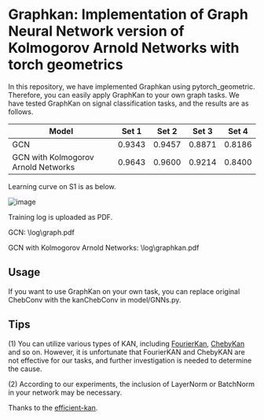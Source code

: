 # Graphkan: Implementation of Graph Neural Network version of Kolmogorov Arnold Networks with torch geometrics

In this repository, we have implemented Graphkan using pytorch_geometric. Therefore, you can easily apply GraphKan to your own graph tasks. We have tested GraphKan on signal classification tasks, and the results are as follows.

| Model     | Set 1 | Set 2 | Set 3 | Set 4 |
| ----------- | ----------- |----------- |----------- |----------- |
| GCN      | 0.9343       |0.9457|0.8871|0.8186|
| GCN with  Kolmogorov Arnold Networks  |  0.9643       |0.9600 |0.9214|0.8400|

Learning curve on S1 is as below.

![image](https://github.com/Ryanfzhang/GraphKan/assets/150044070/de152261-7ee6-4891-b37b-a1ac7109d549)

Training log is uploaded as PDF.

GCN: \log\graph.pdf 

GCN with  Kolmogorov Arnold Networks: \log\graphkan.pdf
## Usage
If you want to use GraphKan on your own task, you can replace original ChebConv with the kanChebConv in model/GNNs.py. 

## Tips
(1) You can utilize various types of KAN, including [FourierKan](https://github.com/GistNoesis/FourierKAN), [ChebyKan](https://github.com/SynodicMonth/ChebyKAN) and so on. However, it is unfortunate that FourierKAN and ChebyKAN are not effective for our tasks, and further investigation is needed to determine the cause.

(2) According to our experiments, the inclusion of LayerNorm or BatchNorm in your network may be necessary.

Thanks to the [efficient-kan](https://github.com/Blealtan/efficient-kan/).
